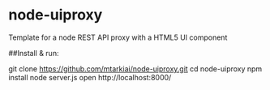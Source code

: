 node-uiproxy
============

Template for a node REST API proxy with a HTML5 UI component

##Install & run:

git clone https://github.com/mtarkiai/node-uiproxy.git
cd node-uiproxy
npm install
node server.js
open http://localhost:8000/
